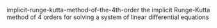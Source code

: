 implicit-runge-kutta-method-of-the-4th-order
the implicit Runge-Kutta method of 4 orders for solving a system of linear differential equations

